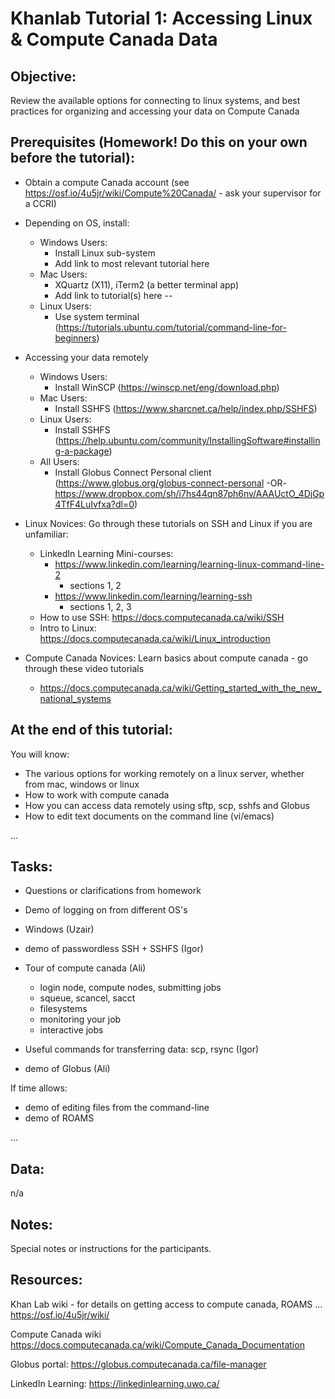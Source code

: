 # Khanlab Tutorial 1: Accessing Linux & Compute Canada Data

## Objective:

Review the available options for connecting to linux systems, and best practices for organizing and accessing your data on Compute Canada

## Prerequisites (Homework! Do this on your own before the tutorial): 

* Obtain a compute Canada account (see https://osf.io/4u5jr/wiki/Compute%20Canada/ - ask your supervisor for a CCRI)

* Depending on OS, install:
  * Windows Users: 
    * Install Linux sub-system
    * Add link to most relevant tutorial here
  * Mac Users: 
    * XQuartz (X11), iTerm2 (a better terminal app)
    * Add link to tutorial(s) here -- 
  * Linux Users:
    * Use system terminal (https://tutorials.ubuntu.com/tutorial/command-line-for-beginners)


* Accessing your data remotely
  * Windows Users:
    * Install WinSCP (https://winscp.net/eng/download.php)
  * Mac Users: 
    * Install SSHFS (https://www.sharcnet.ca/help/index.php/SSHFS)
  * Linux Users:
    * Install SSHFS (https://help.ubuntu.com/community/InstallingSoftware#installing-a-package)
  * All Users:
    * Install Globus Connect Personal client (https://www.globus.org/globus-connect-personal  -OR- https://www.dropbox.com/sh/i7hs44qn87ph6nv/AAAUctO_4DjGp4TfF4LuIvfxa?dl=0) 
   

* Linux Novices: Go through these tutorials on SSH and Linux if you are unfamiliar:
  * LinkedIn Learning Mini-courses:
    *  https://www.linkedin.com/learning/learning-linux-command-line-2
       *  sections 1, 2
    *  https://www.linkedin.com/learning/learning-ssh
       *  sections 1, 2, 3
  * How to use SSH: https://docs.computecanada.ca/wiki/SSH
  * Intro to Linux: https://docs.computecanada.ca/wiki/Linux_introduction

* Compute Canada Novices: Learn basics about compute canada - go through these video tutorials
  * https://docs.computecanada.ca/wiki/Getting_started_with_the_new_national_systems


## At the end of this tutorial:

You will know: 
* The various options for working remotely on a linux server, whether from mac, windows or linux
* How to work with compute canada
* How you can access data remotely using sftp, scp, sshfs and Globus
* How to edit text documents on the command line (vi/emacs)

...

## Tasks:

* Questions or clarifications from homework

* Demo of logging on from different OS's
 * Windows (Uzair)
 * demo of passwordless SSH + SSHFS  (Igor)

 * Tour of compute canada (Ali)
   * login node, compute nodes, submitting jobs
   * squeue, scancel, sacct
   * filesystems
   * monitoring your job
   * interactive jobs
   
 * Useful commands for transferring data: scp, rsync (Igor)

 * demo of Globus (Ali)
 
If time allows:
 * demo of editing files from the command-line
 * demo of ROAMS


...

## Data:

n/a
## Notes:

Special notes or instructions for the participants.

## Resources:

Khan Lab wiki - for details on getting access to compute canada, ROAMS ...
https://osf.io/4u5jr/wiki/

Compute Canada wiki
https://docs.computecanada.ca/wiki/Compute_Canada_Documentation

Globus portal:
https://globus.computecanada.ca/file-manager

LinkedIn Learning:
https://linkedinlearning.uwo.ca/
